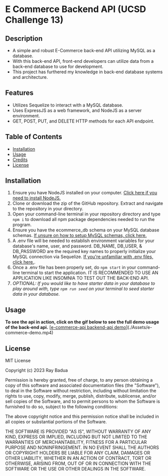 # E Commerce Backend API (UCSD Challenge 13)

## Description

- A simple and robust E-Commerce back-end API utilizing MySQL as a database.
- With this back-end API, front-end developers can utilize data from a back-end database to use for development.
- This project has furthered my knowledge in back-end database systems and architecture.

## Features

- Utilizes Sequelize to interact with a MySQL database.
- Uses ExpressJS as a web framework, and NodeJS as a server environment.
- GET, POST, PUT, and DELETE HTTP methods for each API endpoint.

## Table of Contents

- [Installation](#installation)
- [Usage](#usage)
- [Credits](#credits)
- [License](#license)

## Installation

1. Ensure you have NodeJS installed on your computer. [Click here if you need to install NodeJS.](https://nodejs.org/en)
2. Clone or download the zip of the GitHub repository. Extract and navigate to the repository in your directory.
3. Open your command-line terminal in your repository directory and type `npm i` to download all npm package dependencies needed to run the program.
4. Ensure you have the ecommerce_db schema on your MySQL database schemas. [If unsure on how to setup MySQL schemas, click here.](https://dev.mysql.com/doc/refman/8.0/en/create-database.html)
5. A .env file will be needed to establish environment variables for your database's name, user, and password. DB_NAME, DB_USER, & DB_PASSWORD are the required key names to properly initialize your MySQL connection via Sequelize. [If you're unfamiliar with .env files, click here.](https://nodejs.dev/en/learn/how-to-read-environment-variables-from-nodejs/).
6. Once a .env file has been properly set, do `npm start` in your command-line terminal to start the application. IT IS RECOMMENDED TO USE AN APPLICATION LIKE INSOMNIA TO TEST OUT THE BACK-END API. 
7. *OPTIONAL: If you would like to have starter data in your database to play around with, type `npm run seed` on your terminal to seed starter data in your database.*

## Usage

**To see the api in action, click on the gif below to see the full demo usage of the back-end api.**
[[e-commerce-api backend-api demo](./Assets/13-orm-homework-demo-01.gif)](./Assets/e-commerce-demo.mp4)

## License

MIT License

Copyright (c) 2023 Ray Badua

Permission is hereby granted, free of charge, to any person obtaining a copy
of this software and associated documentation files (the "Software"), to deal
in the Software without restriction, including without limitation the rights
to use, copy, modify, merge, publish, distribute, sublicense, and/or sell
copies of the Software, and to permit persons to whom the Software is
furnished to do so, subject to the following conditions:

The above copyright notice and this permission notice shall be included in all
copies or substantial portions of the Software.

THE SOFTWARE IS PROVIDED "AS IS", WITHOUT WARRANTY OF ANY KIND, EXPRESS OR
IMPLIED, INCLUDING BUT NOT LIMITED TO THE WARRANTIES OF MERCHANTABILITY,
FITNESS FOR A PARTICULAR PURPOSE AND NONINFRINGEMENT. IN NO EVENT SHALL THE
AUTHORS OR COPYRIGHT HOLDERS BE LIABLE FOR ANY CLAIM, DAMAGES OR OTHER
LIABILITY, WHETHER IN AN ACTION OF CONTRACT, TORT OR OTHERWISE, ARISING FROM,
OUT OF OR IN CONNECTION WITH THE SOFTWARE OR THE USE OR OTHER DEALINGS IN THE
SOFTWARE.
